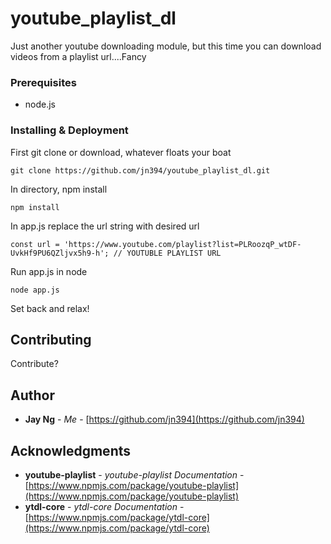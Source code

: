 # youtube_playlist_dl
Just another youtube downloading module, but this time you can download videos from a playlist url....Fancy

### Prerequisites

* node.js

### Installing & Deployment

First git clone or download, whatever floats your boat

```
git clone https://github.com/jn394/youtube_playlist_dl.git
```

In directory, npm install

```
npm install 
```

In app.js replace the url string with desired url

```
const url = 'https://www.youtube.com/playlist?list=PLRoozqP_wtDF-UvkHf9PU6QZljvx5h9-h'; // YOUTUBLE PLAYLIST URL 
```

Run app.js in node

```
node app.js
```
Set back and relax!

## Contributing

 Contribute?

## Author

* **Jay Ng** - *Me* - [https://github.com/jn394](https://github.com/jn394)

## Acknowledgments

* **youtube-playlist** - *youtube-playlist Documentation* - [https://www.npmjs.com/package/youtube-playlist](https://www.npmjs.com/package/youtube-playlist)
* **ytdl-core** - *ytdl-core Documentation* - [https://www.npmjs.com/package/ytdl-core](https://www.npmjs.com/package/ytdl-core)
